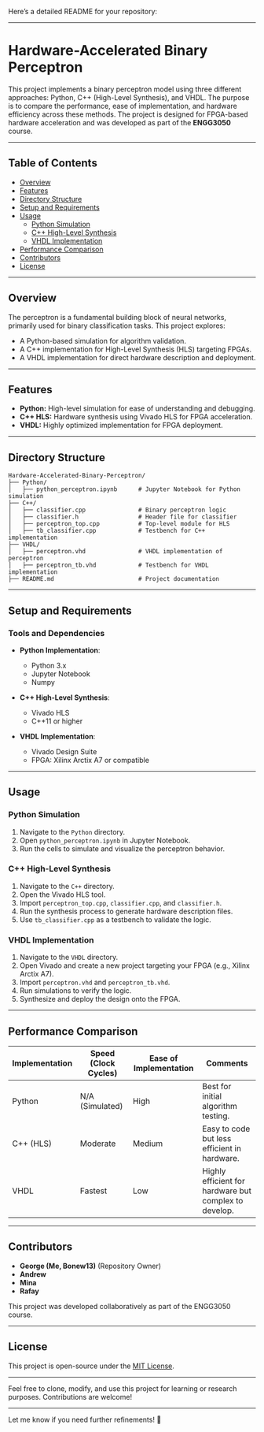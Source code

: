 Here’s a detailed README for your repository:

---

# Hardware-Accelerated Binary Perceptron

This project implements a binary perceptron model using three different approaches: Python, C++ (High-Level Synthesis), and VHDL. The purpose is to compare the performance, ease of implementation, and hardware efficiency across these methods. The project is designed for FPGA-based hardware acceleration and was developed as part of the **ENGG3050** course.

---

## Table of Contents
- [Overview](#overview)
- [Features](#features)
- [Directory Structure](#directory-structure)
- [Setup and Requirements](#setup-and-requirements)
- [Usage](#usage)
  - [Python Simulation](#python-simulation)
  - [C++ High-Level Synthesis](#c-high-level-synthesis)
  - [VHDL Implementation](#vhdl-implementation)
- [Performance Comparison](#performance-comparison)
- [Contributors](#contributors)
- [License](#license)

---

## Overview
The perceptron is a fundamental building block of neural networks, primarily used for binary classification tasks. This project explores:
- A Python-based simulation for algorithm validation.
- A C++ implementation for High-Level Synthesis (HLS) targeting FPGAs.
- A VHDL implementation for direct hardware description and deployment.

---

## Features
- **Python:** High-level simulation for ease of understanding and debugging.
- **C++ HLS:** Hardware synthesis using Vivado HLS for FPGA acceleration.
- **VHDL:** Highly optimized implementation for FPGA deployment.

---

## Directory Structure
```
Hardware-Accelerated-Binary-Perceptron/
├── Python/
│   ├── python_perceptron.ipynb      # Jupyter Notebook for Python simulation
├── C++/
│   ├── classifier.cpp               # Binary perceptron logic
│   ├── classifier.h                 # Header file for classifier
│   ├── perceptron_top.cpp           # Top-level module for HLS
│   ├── tb_classifier.cpp            # Testbench for C++ implementation
├── VHDL/
│   ├── perceptron.vhd               # VHDL implementation of perceptron
│   ├── perceptron_tb.vhd            # Testbench for VHDL implementation
├── README.md                        # Project documentation
```

---

## Setup and Requirements

### Tools and Dependencies
- **Python Implementation**:
  - Python 3.x
  - Jupyter Notebook
  - Numpy

- **C++ High-Level Synthesis**:
  - Vivado HLS
  - C++11 or higher

- **VHDL Implementation**:
  - Vivado Design Suite
  - FPGA: Xilinx Arctix A7 or compatible

---

## Usage

### Python Simulation
1. Navigate to the `Python` directory.
2. Open `python_perceptron.ipynb` in Jupyter Notebook.
3. Run the cells to simulate and visualize the perceptron behavior.

### C++ High-Level Synthesis
1. Navigate to the `C++` directory.
2. Open the Vivado HLS tool.
3. Import `perceptron_top.cpp`, `classifier.cpp`, and `classifier.h`.
4. Run the synthesis process to generate hardware description files.
5. Use `tb_classifier.cpp` as a testbench to validate the logic.

### VHDL Implementation
1. Navigate to the `VHDL` directory.
2. Open Vivado and create a new project targeting your FPGA (e.g., Xilinx Arctix A7).
3. Import `perceptron.vhd` and `perceptron_tb.vhd`.
4. Run simulations to verify the logic.
5. Synthesize and deploy the design onto the FPGA.

---

## Performance Comparison

| Implementation | Speed (Clock Cycles) | Ease of Implementation | Comments                          |
|----------------|-----------------------|-------------------------|-----------------------------------|
| Python         | N/A (Simulated)      | High                    | Best for initial algorithm testing. |
| C++ (HLS)      | Moderate             | Medium                  | Easy to code but less efficient in hardware. |
| VHDL           | Fastest              | Low                     | Highly efficient for hardware but complex to develop. |

---

## Contributors
- **George (Me, Bonew13)** (Repository Owner)
- **Andrew**
- **Mina**
- **Rafay**

This project was developed collaboratively as part of the ENGG3050 course.

---

## License
This project is open-source under the [MIT License](LICENSE).

---

Feel free to clone, modify, and use this project for learning or research purposes. Contributions are welcome!

--- 

Let me know if you need further refinements! 🚀
